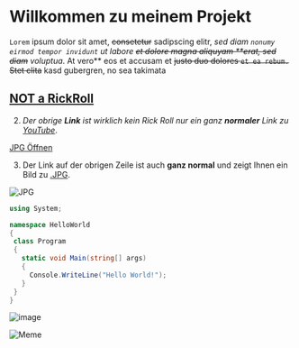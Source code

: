 # Willkommen zu meinem Projekt

`Lorem` ipsum dolor sit amet, ~~consetetur~~ sadipscing elitr, *sed diam `nonumy eirmod tempor invidunt` ut labore ~~et dolore magna aliquyam **erat, sed diam~~ voluptua*. At vero** eos et accusam et ~~justo duo dolores `et ea rebum.` Stet clita~~ kasd gubergren, no sea takimata

## [NOT a RickRoll](https://www.youtube.com/watch?v=0wOZJ_b6qJ8)

2. *Der obrige **Link** ist wirklich kein Rick Roll nur ein ganz **normaler** Link zu [YouTube](https://www.youtube.com/)*.

[JPG Öffnen](https://static.giga.de/wp-content/uploads/2017/04/jpg-oeffnen.jpg)

3. Der Link auf der obrigen Zeile ist auch **ganz normal** und zeigt Ihnen ein Bild zu [.JPG]().

![JPG](https://i.imgflip.com/2zxmg9.jpg)








 ```c#
using System;

namespace HelloWorld
{
  class Program
  {
    static void Main(string[] args)
    {
      Console.WriteLine("Hello World!");    
    }
  }
}
```

 ![image](https://upload.wikimedia.org/wikipedia/commons/thumb/2/28/HelloWorld.svg/2560px-HelloWorld.svg.png)












![Meme](https://c.tenor.com/UrFUiHzahxMAAAAd/meme.gif)
